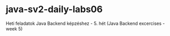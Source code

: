# java-sv2-daily-labs06
Heti feladatok Java Backend képzéshez - 5. hét (Java Backend excercises - week 5) 

